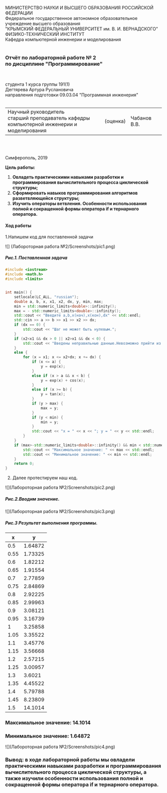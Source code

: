МИНИСТЕРСТВО НАУКИ  И ВЫСШЕГО ОБРАЗОВАНИЯ РОССИЙСКОЙ ФЕДЕРАЦИИ  
Федеральное государственное автономное образовательное учреждение высшего образования  
"КРЫМСКИЙ ФЕДЕРАЛЬНЫЙ УНИВЕРСИТЕТ им. В. И. ВЕРНАДСКОГО"  
ФИЗИКО-ТЕХНИЧЕСКИЙ ИНСТИТУТ  
Кафедра компьютерной инженерии и моделирования
<br/><br/>

### Отчёт по лабораторной работе № 2<br/> по дисциплине "Программирование"
<br/>

студента 1 курса группы 191(1)  
Дегтярева Артура Руслановича  
направления подготовки 09.03.04 "Программная инженерия"  
<br/>

<table>
<tr><td>Научный руководитель<br/> старший преподаватель кафедры<br/> компьютерной инженерии и моделирования</td>
<td>(оценка)</td>
<td>Чабанов В.В.</td>
</tr>
</table>
<br/><br/>

Симферополь, 2019
 
 **Цель работы:**
 1. **Овладеть практическими навыками разработки и программирования вычислительного процесса циклической структуры;**
 2. **Сформировать навыков программирования алгоритмов разветвляющейся структуры;**
 3. **Изучить операторы ветвления. Особенности использования полной и сокращенной формы оператора if и тернарного оператора.**

#### Ход работы

1.Напишем код для поставленной задачи

![] (Лабороторная работа №2/Screenshots/pic1.png)

##### Рис.1. Поставленная задача


```c++
#include <iostream>
#include <math.h>
#include <limits>


int main() {
	setlocale(LC_ALL, "russian");
	double a, b, x, x1, x2, dx, y, min, max;
	min = std::numeric_limits<double>::infinity();
	max = - std::numeric_limits<double>::infinity();
	std::cout << "Введите a,b,x(нач),x(кон),dx" << std::endl;
	std::cin >> a >> b >> x1 >> x2 >> dx;
	if (dx == 0) {
		std::cout << "Шаг не может быть нулевым.";
	}
	if (x2<x1 && dx > 0 || x2>x1 && dx < 0) {
		std::cout << "Введены неправильные данные.Невозможно прийти из x1 в x2.";
	}
	else {
		for (x = x1; x <= x2+dx; x += dx) {
			if (x <= a) {
				y = exp(x);
			}
			else if (x > a && x < b) {
				y = exp(x) + cos(x);
			}
			else if (x >= b) {
				y = tan(x);
			}
			if (y > max) {
				max = y;
			}
			if (y < min) {
				min = y;
			}
			std::cout << "x = " << x << "; y = " << y << std::endl;
		}
	}
	if (max>-std::numeric_limits<double>::infinity() && min < std::numeric_limits<double>::infinity()) {
		std::cout << "Максимальное значение: " << max << std::endl;
		std::cout << "Минимальное значение: " << min << std::endl;
	}
	return 0;
}
```

2. Далее протестируем наш код.

![](Лабороторная работа №2/Screenshots/pic2.png)

##### Рис.2.Вводим значение.

![](Лабороторная работа №2/Screenshots/pic3.png)

##### Рис.3 Результат выполнения программы.

**x** | **y**
-|-
0.5| 1.64872
0.55| 1.73325
0.6| 1.82212
0.65| 1.91554
0.7| 2.77859
0.75| 2.84869
0.8| 2.92225
0.85| 2.99963
0.9| 3.08121
0.95| 3.16739
1| 3.25858
1.05| 3.35522
1.1| 3.45776
1.15| 3.56668
1.2| 2.57215
1.25| 3.00957
1.3| 3.6021
1.35| 4.45522
1.4| 5.79788
1.45| 8.23809
1.5| 14.1014

### Максимальное значение: 14.1014

### Минимальное значение: 1.64872

![](Лабороторная работа №2/Screenshots/pic4.png)

### Вывод: в ходе лабораторной работы мы овладели практическими навыками разработки и программирования вычислительного процесса циклической структуры, а также изучили особенности использования полной и сокращенной формы оператора  if и тернарного оператора.
